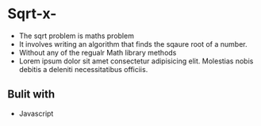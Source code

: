 # Sqrt-x-
- The sqrt problem is maths problem
- It involves writing an algorithm that finds the sqaure root of a number.
- Without any of the regualr Math library methods
- Lorem ipsum dolor sit amet consectetur adipisicing elit. Molestias nobis debitis a deleniti necessitatibus officiis.

## Bulit with 
- Javascript
